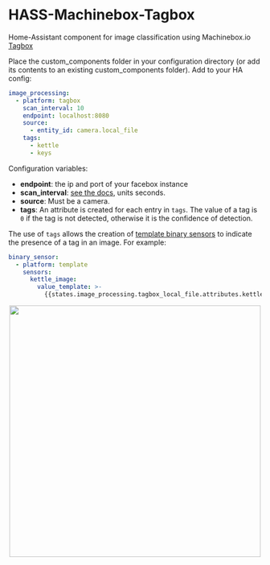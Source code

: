 # HASS-Machinebox-Tagbox
Home-Assistant component for image classification using Machinebox.io [Tagbox](https://machinebox.io/docs/tagbox/recognizing-images)

Place the custom_components folder in your configuration directory (or add its contents to an existing custom_components folder).
Add to your HA config:
```yaml
image_processing:
  - platform: tagbox
    scan_interval: 10
    endpoint: localhost:8080
    source:
      - entity_id: camera.local_file
    tags:
      - kettle
      - keys
```
Configuration variables:
- **endpoint**: the ip and port of your facebox instance
- **scan_interval**: [see the docs](https://www.home-assistant.io/docs/configuration/platform_options/#scan-interval), units seconds.
- **source**: Must be a camera.
- **tags**: An attribute is created for each entry in `tags`. The value of a tag is `0` if the tag is not detected, otherwise it is the confidence of detection.

The use of `tags` allows the creation of [template binary sensors](https://www.home-assistant.io/components/binary_sensor.template/) to indicate the presence of a tag in an image. For example:
```yaml
binary_sensor:
  - platform: template
    sensors:
      kettle_image:
        value_template: >-
          {{states.image_processing.tagbox_local_file.attributes.kettle > 0.5}}
```

<p align="center">
<img src="https://github.com/robmarkcole/HASS-Machinebox-Tagbox/blob/master/usage.png" width="500">
</p>
